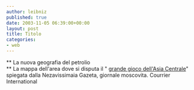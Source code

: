 ```yaml
---
author: leibniz
published: true
date: 2003-11-05 06:39:00+00:00
layout: post
title: Titolo
categories:
- web
---
```


 **   La nuova geografia del petrolio   
** La mappa dell'area dove si disputa il " [ grande gioco dell'Asia Centrale](http://www.courrierinternational.com/mag/couv.htm)" spiegata dalla   Nezavissimaia Gazeta, giornale moscovita. 
Courrier International

